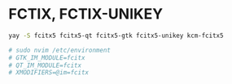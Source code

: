 # FCTIX, FCTIX-UNIKEY

```bash
yay -S fcitx5 fcitx5-qt fcitx5-gtk fcitx5-unikey kcm-fcitx5

# sudo nvim /etc/environment
# GTK_IM_MODULE=fcitx
# QT_IM_MODULE=fcitx
# XMODIFIERS=@im=fcitx
```
